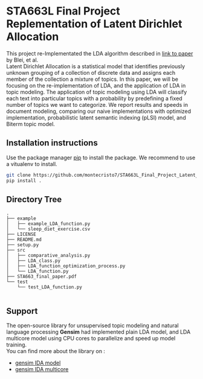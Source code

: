 # STA663L Final Project Replementation of Latent Dirichlet Allocation

This project re-Implementated the LDA algorithm described in [link to paper](https://www.jmlr.org/papers/volume3/blei03a/blei03a.pdf?TB_iframe=true&width=370.8&height=658.8) by Blei, et al.    
  Latent Dirichlet Allocation is a statistical model that identifies previously unknown grouping of a collection of discrete data and assigns each member of the collection a mixture of topics. In this paper, we will be focusing on the re-implementation of LDA, and the application of LDA in topic modeling. The application of topic modeling using LDA will classify each text into particular topics with a probability by predefining a fixed number of topics we want to categorize. We report results and speeds in document modeling, comparing our naive implementations with optimized implementation, probabilistic latent semantic indexing (pLSI) model, and Biterm topic model.

## Installation instructions

Use the package manager [pip](https://pip.pypa.io/en/stable/) to install the package. We recommend to use a vitualenv to install.

```bash
git clone https://github.com/montecristo7/STA663L_Final_Project_Latent_Dirichlet_Allocation.git
pip install .
```


## Directory Tree

```
.
├── example
│   ├── example_LDA_function.py
│   └── sleep_diet_exercise.csv
├── LICENSE
├── README.md
├── setup.py
├── src
│   ├── comparative_analysis.py
│   ├── LDA_class.py
│   ├── LDA_function_optimization_process.py
│   └── LDA_function.py
├── STA663_final_paper.pdf
└── test
    └── test_LDA_function.py
 
```

## Support
The open-source library for unsupervised topic modeling and natural language processing **Gensim** had implemented plain LDA model, and LDA multicore model using CPU cores to parallelize and speed up model training.  
You can find more about the library on :
- [gensim IDA model](https://radimrehurek.com/gensim/models/ldamodel.html)
- [gensim IDA multicore](https://radimrehurek.com/gensim/models/ldamulticore.html#module-gensim.models.ldamulticore)

